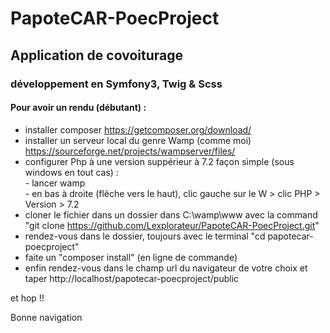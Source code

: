 # PapoteCAR-PoecProject

## Application de covoiturage

### développement en Symfony3, Twig & Scss

#### Pour avoir un rendu (débutant) :

* installer composer https://getcomposer.org/download/
* installer un serveur local du genre Wamp (comme moi) https://sourceforge.net/projects/wampserver/files/
* configurer Php à une version suppérieur à 7.2
    façon simple (sous windows en tout cas) : 
        <br>- lancer wamp<br>
        - en bas à droite (flêche vers le haut), clic gauche sur le W > clic PHP > Version > 7.2
* cloner le fichier dans un dossier dans C:\wamp\www avec la command "git clone https://github.com/Lexplorateur/PapoteCAR-PoecProject.git"
* rendez-vous dans le dossier, toujours avec le terminal "cd papotecar-poecproject"
* faite un "composer install" (en ligne de commande)
* enfin rendez-vous dans le champ url du navigateur de votre choix et taper http://localhost/papotecar-poecproject/public

et hop !!

Bonne navigation
